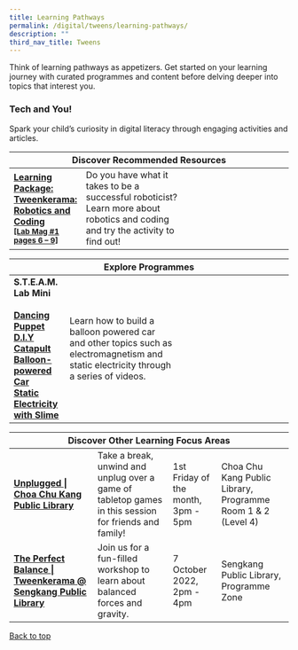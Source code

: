 ```yaml
---
title: Learning Pathways
permalink: /digital/tweens/learning-pathways/
description: ""
third_nav_title: Tweens
---
```

<style type="text/css">
/* Links */
.content a { color: #322987; }
.content a:focus,
.content a:hover { color: #28216c; }

/* Button Outline */
.bp-button { padding-left: 1.5rem; padding-right: 1.5rem; }
.bp-button.is-primary-outline { border: 1px solid #322987; color: #322987; background-color: transparent; text-decoration: none; }
.bp-button.is-primary-outline:focus,
.bp-button.is-primary-outline:hover { border: 1px solid #322987; color: #cff2e8; background-color: #322987; text-decoration: none; }

/* Responsive Iframe */
.responsive-iframe { position: absolute; top: 0; left: 0; bottom: 0; right: 0; width: 100%; height: 100%; }
.responsive-iframe-container { position: relative; overflow: hidden; width: 100%; }
.responsive-iframe-container.ratio-16by9 { padding-top: 56.25%; }
.responsive-iframe-container.ratio-4by3 { padding-top: 75%; }
.responsive-iframe-container.ratio-3by2 { padding-top: 66.66%; }
.responsive-iframe-container.ratio-1by1 { padding-top: 100%; }
</style>
Think of learning pathways as appetizers. Get started on your learning journey with curated programmes and content before delving deeper into topics that interest you.
<h3><b>Tech and You!</b></h3>
Spark your child’s curiosity in digital literacy through engaging activities and articles.
<div class="horizontal-scroll margin--bottom--lg">
  <table class="generic-table">
    <thead>
      <tr>
        <th colspan="4" class="is-uppercase has-weight-normal">Discover Recommended Resources</th>
      </tr>
    </thead>
    <tbody>
      <tr>
        <td style="width: 20%;"><a href="https://childrenandteens.nlb.gov.sg/images/diyresources/secondary/FA_Tweenkerama-Issue-1.pdf" target="_blank"><b>Learning Package: 
<br>Tweenkerama: Robotics and Coding 
					<br><small>[Lab Mag #1 pages 6 – 9]</small>
</b></a></td>
        <td style="width: 40%;">Do you have what it takes to be a successful roboticist? Learn more about robotics and coding and try the activity to find out!
</td>
        <td style="width: 20%;"></td>
        <td style="width: 20%;"></td>
      </tr>
</tbody>
  </table>
</div>

<div class="horizontal-scroll margin--bottom--lg">
  <table class="generic-table">
    <thead>
      <tr>
        <th colspan="4" class="is-uppercase has-weight-normal">Explore Programmes</th>
      </tr>
    </thead>
    <tbody>
      			<tr>
      <td style="width: 20%;"><b> S.T.E.A.M. Lab Mini</b><br><br>
				<a href="https://youtu.be/l9B7iknybmw" target="_blank"><b>Dancing Puppet</b></a><br>
				<a href="https://youtu.be/J5EqL69pjYE" target="_blank"><b>D.I.Y Catapult</b></a><br>
				<a href="https://youtu.be/p6NoA5c8R1U" target="_blank"><b>Balloon-powered Car</b></a><br>
				<a href="https://youtu.be/qDrRGM1t8fU" target="_blank"><b>Static Electricity with Slime</b></a><br></td>
         <td style="width: 40%;">Learn how to build a balloon powered car and other topics such as electromagnetism and static electricity through a series of videos.</td>
        <td style="width: 20%;"></td>
        <td style="width: 20%;"></td>
      </tr>
			</tbody>
  </table>
</div>

<div class="horizontal-scroll margin--bottom--lg">
  <table class="generic-table">
    <thead>
      <tr>
        <th colspan="4" class="is-uppercase has-weight-normal">Discover Other Learning Focus Areas</th>
      </tr>
    </thead>
    <tbody>
           
<tr>
<td><a href="https://www.eventbrite.sg/d/singapore--singapore/%23cckpl_unplugged/" target="_blank"><b>Unplugged | Choa Chu Kang Public Library</b></a></td>
<td>Take a break, unwind and unplug over a game of tabletop games in this session for friends and family!</td>
<td>1st Friday of the month,<br> 3pm - 5pm</td>
<td>Choa Chu Kang Public Library, Programme Room 1 & 2 (Level 4)</td>
</tr><tr>
<td>
	<a href="https://www.eventbrite.sg/e/the-perfect-balance-tweenkerama-sengkang-public-library-tickets-411737988407" target="\_blank"><b>The Perfect Balance | Tweenkerama @ Sengkang Public Library</b></a></td>
<td>Join us for a fun-filled workshop to learn about balanced forces and gravity.</td>
<td>7 October 2022, 2pm - 4pm</td>
<td>Sengkang Public Library, Programme Zone</td>
</tr>
    </tbody>
  </table>
</div>

<p class="has-text-right margin--top--xl"><a href="#main-content">Back to top</a></p>